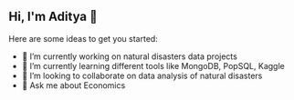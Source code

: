 ## Hi, I'm Aditya 👋

<!--
**AVN09K/AVN09K** is a ✨ _special_ ✨ repository because its `README.md` (this file) appears on your GitHub profile.
-->

Here are some ideas to get you started:

- 🔭 I’m currently working on natural disasters data projects <br/>
- 🌱 I’m currently learning different tools like MongoDB, PopSQL, Kaggle<br/>
- 👯 I’m looking to collaborate on data analysis of natural disasters<br/>
- 💬 Ask me about Economics<br/>


